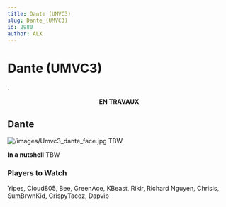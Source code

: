 ```yaml
---
title: Dante (UMVC3)
slug: Dante_(UMVC3)
id: 2980
author: ALX
---
```


# Dante (UMVC3)

.

<center>

**EN TRAVAUX**

</center>

## Dante

![](/images/Umvc3_dante_face.jpg‎ "/images/Umvc3_dante_face.jpg‎") TBW

**In a nutshell** TBW

### Players to Watch

Yipes, Cloud805, Bee, GreenAce, KBeast, Rikir, Richard Nguyen, Chrisis,
SumBrwnKid, CrispyTacoz, Dapvip
